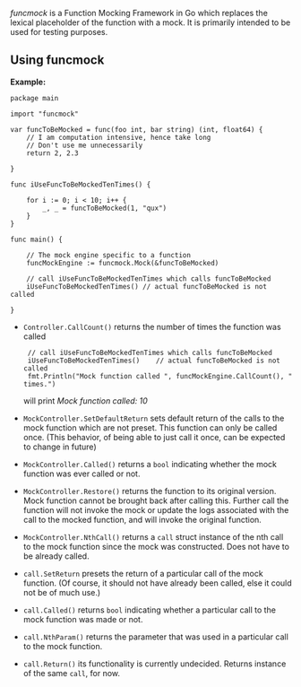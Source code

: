 *funcmock* is a Function Mocking Framework in Go which replaces the lexical placeholder of the function with a mock. It is primarily intended to be used for testing purposes.

 Using funcmock
---------------

**Example:**

    package main
    
    import "funcmock"
    
    var funcToBeMocked = func(foo int, bar string) (int, float64) {
    	// I am computation intensive, hence take long
    	// Don't use me unnecessarily
    	return 2, 2.3
    
    }
    
    func iUseFuncToBeMockedTenTimes() {
    
    	for i := 0; i < 10; i++ {
    		_, _ = funcToBeMocked(1, "qux")
    	}
    }
    
    func main() {
    
    	// The mock engine specific to a function
    	funcMockEngine := funcmock.Mock(&funcToBeMocked)
    
    	// call iUseFuncToBeMockedTenTimes which calls funcToBeMocked
    	iUseFuncToBeMockedTenTimes() // actual funcToBeMocked is not called
    
    }
		

 * `Controller.CallCount()` returns the number of times the function was called

        // call iUseFuncToBeMockedTenTimes which calls funcToBeMocked
        iUseFuncToBeMockedTenTimes() 	// actual funcToBeMocked is not called
        fmt.Println("Mock function called ", funcMockEngine.CallCount(), " times.")	 
			 
	will print *Mock function called:  10*

 * `MockController.SetDefaultReturn` sets default return of the calls to the mock function which are not preset. This function can only be called once. (This behavior, of being able to just call it once, can be expected to change in future)

 * `MockController.Called()` returns a `bool` indicating whether the mock function was ever called or not.

 * `MockController.Restore()` returns the function to its original version. Mock function cannot be brought back after calling this. Further call the function will not invoke the mock or update the logs associated with the call to the mocked function, and will invoke the original function.

 * `MockController.NthCall()` returns a `call` struct instance of the nth call to the mock function since the mock was constructed. Does not have to be already called.

 * `call.SetReturn` presets the return of a particular call of the mock function. (Of course, it should not have already been called, else it could not be of much use.)

 * `call.Called()` returns `bool` indicating whether a particular call to the mock function was made or not.

 * `call.NthParam()` returns the parameter that was used in a particular call to the mock function.

 * `call.Return()` its functionality is currently undecided. Returns instance of the same `call`, for now.
